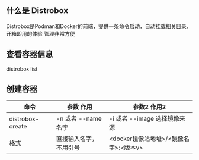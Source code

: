 ## 什么是 Distrobox
Distrobox是Podman和Docker的前端，提供一条命令启动，自动挂载相关目录，开箱即用的体验
管理非常方便
## 查看容器信息
distrobox list
## 创建容器

| 命令               | 参数 作用           | 参数2 作用2                    |
| ---------------- | --------------- | -------------------------- |
| distrobox-create | -n 或者 --name 名字 | -i 或者 --image 选择镜像来源       |
| 格式               | 直接输入名字，不用引号     | <docker镜像站地址>/<镜像名字>:<版本v> |
